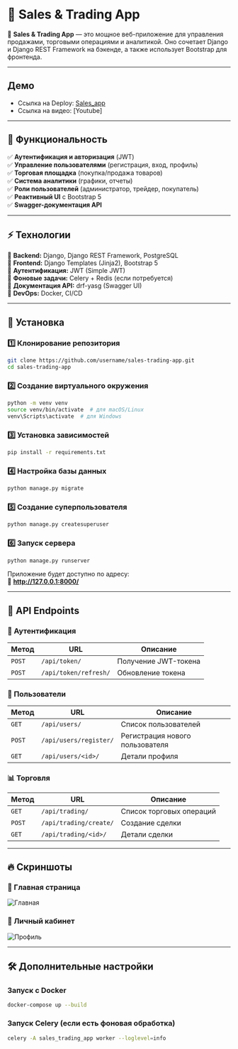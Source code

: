 # 📌 Sales & Trading App

🚀 **Sales & Trading App** — это мощное веб-приложение для управления продажами, торговыми операциями и аналитикой. Оно сочетает Django и Django REST Framework на бэкенде, а также использует Bootstrap для фронтенда.

---

## Демо

-   Ссылка на Deploy: [Sales_app](https://sales-app-qwi6.onrender.com)
-   Ссылка на видео: [Youtube]

---

## 🌟 Функциональность

✅ **Аутентификация и авторизация** (JWT)  
✅ **Управление пользователями** (регистрация, вход, профиль)  
✅ **Торговая площадка** (покупка/продажа товаров)  
✅ **Система аналитики** (графики, отчеты)  
✅ **Роли пользователей** (администратор, трейдер, покупатель)  
✅ **Реактивный UI** с Bootstrap 5  
✅ **Swagger-документация API**

---

## ⚡ Технологии

🔹 **Backend:** Django, Django REST Framework, PostgreSQL  
🔹 **Frontend:** Django Templates (Jinja2), Bootstrap 5  
🔹 **Аутентификация:** JWT (Simple JWT)  
🔹 **Фоновые задачи:** Celery + Redis (если потребуется)  
🔹 **Документация API:** drf-yasg (Swagger UI)  
🔹 **DevOps:** Docker, CI/CD

---

## 🔧 Установка

### 1️⃣ Клонирование репозитория

```bash
git clone https://github.com/username/sales-trading-app.git
cd sales-trading-app
```

### 2️⃣ Создание виртуального окружения

```bash
python -m venv venv
source venv/bin/activate  # для macOS/Linux
venv\Scripts\activate  # для Windows
```

### 3️⃣ Установка зависимостей

```bash
pip install -r requirements.txt
```

### 4️⃣ Настройка базы данных

```bash
python manage.py migrate
```

### 5️⃣ Создание суперпользователя

```bash
python manage.py createsuperuser
```

### 6️⃣ Запуск сервера

```bash
python manage.py runserver
```

Приложение будет доступно по адресу:  
🔗 **http://127.0.0.1:8000/**

---

## 📌 API Endpoints

### 🔑 Аутентификация

| Метод  | URL                   | Описание             |
| ------ | --------------------- | -------------------- |
| `POST` | `/api/token/`         | Получение JWT-токена |
| `POST` | `/api/token/refresh/` | Обновление токена    |

### 👥 Пользователи

| Метод  | URL                    | Описание                        |
| ------ | ---------------------- | ------------------------------- |
| `GET`  | `/api/users/`          | Список пользователей            |
| `POST` | `/api/users/register/` | Регистрация нового пользователя |
| `GET`  | `/api/users/<id>/`     | Детали профиля                  |

### 📊 Торговля

| Метод  | URL                    | Описание                 |
| ------ | ---------------------- | ------------------------ |
| `GET`  | `/api/trading/`        | Список торговых операций |
| `POST` | `/api/trading/create/` | Создание сделки          |
| `GET`  | `/api/trading/<id>/`   | Детали сделки            |

---

## 🔥 Скриншоты

### 🔹 Главная страница

![Главная](https://via.placeholder.com/800x400?text=Главная+страница)

### 🔹 Личный кабинет

![Профиль](https://via.placeholder.com/800x400?text=Личный+кабинет)

---

## 🛠 Дополнительные настройки

### Запуск с Docker

```bash
docker-compose up --build
```

### Запуск Celery (если есть фоновая обработка)

```bash
celery -A sales_trading_app worker --loglevel=info
```
